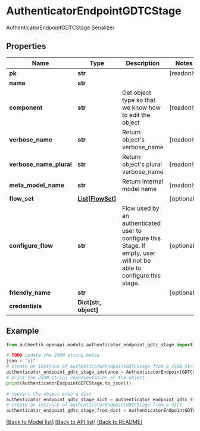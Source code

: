 # AuthenticatorEndpointGDTCStage

AuthenticatorEndpointGDTCStage Serializer

## Properties

Name | Type | Description | Notes
------------ | ------------- | ------------- | -------------
**pk** | **str** |  | [readonly] 
**name** | **str** |  | 
**component** | **str** | Get object type so that we know how to edit the object | [readonly] 
**verbose_name** | **str** | Return object&#39;s verbose_name | [readonly] 
**verbose_name_plural** | **str** | Return object&#39;s plural verbose_name | [readonly] 
**meta_model_name** | **str** | Return internal model name | [readonly] 
**flow_set** | [**List[FlowSet]**](FlowSet.md) |  | [optional] 
**configure_flow** | **str** | Flow used by an authenticated user to configure this Stage. If empty, user will not be able to configure this stage. | [optional] 
**friendly_name** | **str** |  | [optional] 
**credentials** | **Dict[str, object]** |  | 

## Example

```python
from authentik_openapi.models.authenticator_endpoint_gdtc_stage import AuthenticatorEndpointGDTCStage

# TODO update the JSON string below
json = "{}"
# create an instance of AuthenticatorEndpointGDTCStage from a JSON string
authenticator_endpoint_gdtc_stage_instance = AuthenticatorEndpointGDTCStage.from_json(json)
# print the JSON string representation of the object
print(AuthenticatorEndpointGDTCStage.to_json())

# convert the object into a dict
authenticator_endpoint_gdtc_stage_dict = authenticator_endpoint_gdtc_stage_instance.to_dict()
# create an instance of AuthenticatorEndpointGDTCStage from a dict
authenticator_endpoint_gdtc_stage_from_dict = AuthenticatorEndpointGDTCStage.from_dict(authenticator_endpoint_gdtc_stage_dict)
```
[[Back to Model list]](../README.md#documentation-for-models) [[Back to API list]](../README.md#documentation-for-api-endpoints) [[Back to README]](../README.md)


